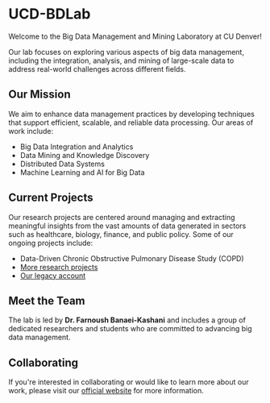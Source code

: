 # UCD-BDLab

Welcome to the Big Data Management and Mining Laboratory at CU Denver!

Our lab focuses on exploring various aspects of big data management, including the integration, analysis, and mining of large-scale data to address real-world challenges across different fields.

## Our Mission

We aim to enhance data management practices by developing techniques that support efficient, scalable, and reliable data processing. Our areas of work include:

- Big Data Integration and Analytics
- Data Mining and Knowledge Discovery
- Distributed Data Systems
- Machine Learning and AI for Big Data

## Current Projects

Our research projects are centered around managing and extracting meaningful insights from the vast amounts of data generated in sectors such as healthcare, biology, finance, and public policy. Some of our ongoing projects include:

- Data-Driven Chronic Obstructive Pulmonary Disease Study (COPD)
- [More research projects](https://cse.ucdenver.edu/~bdlab/research.html)
- [Our legacy account](https://github.com/bdlab-ucd)

## Meet the Team

The lab is led by **Dr. Farnoush Banaei-Kashani** and includes a group of dedicated researchers and students who are committed to advancing big data management.

## Collaborating

If you're interested in collaborating or would like to learn more about our work, please visit our [official website](https://cse.ucdenver.edu/~bdlab) for more information.

